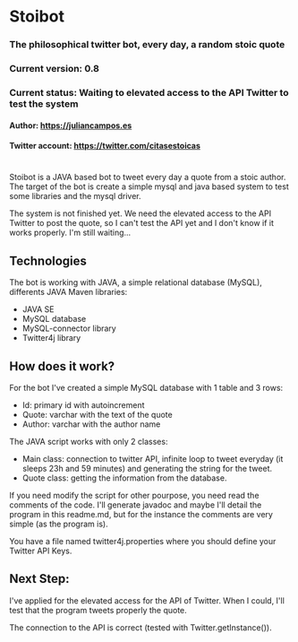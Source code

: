 # Stoibot
### The philosophical twitter bot, every day, a random stoic quote
### Current version: 0.8 
### Current status: Waiting to elevated access to the API Twitter to test the system
#### Author: https://juliancampos.es
#### Twitter account: https://twitter.com/citasestoicas
#

Stoibot is a JAVA based bot to tweet every day a quote from a stoic author. The target of the bot is create a simple mysql and java based system to test some libraries and the mysql driver.

The system is not finished yet. We need the elevated access to the API Twitter to post the quote, so I can't test the API yet and I don't know if it works properly. I'm still waiting...

## Technologies

The bot is working with JAVA, a simple relational database (MySQL), differents JAVA Maven libraries:

- JAVA SE
- MySQL database
- MySQL-connector library
- Twitter4j library

## How does it work?

For the bot I've created a simple MySQL database with 1 table and 3 rows:
- Id: primary id with autoincrement
- Quote: varchar with the text of the quote
- Author: varchar with the author name

The JAVA script works with only 2 classes:
- Main class: connection to twitter API, infinite loop to tweet everyday (it sleeps 23h and 59 minutes) and generating the string for the tweet.
- Quote class: getting the information from the database.

If you need modify the script for other pourpose, you need read the comments of the code. I'll generate javadoc and maybe I'll detail the program in this readme.md, but for the instance the comments are very simple (as the program is).

You have a file named twitter4j.properties where you should define your Twitter API Keys.

## Next Step:

I've applied for the elevated access for the API of Twitter. When I could, I'll test that the program tweets properly the quote.

The connection to the API is correct (tested with Twitter.getInstance()).




